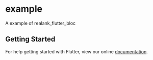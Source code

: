# example

A example of realank_flutter_bloc

## Getting Started

For help getting started with Flutter, view our online
[documentation](https://flutter.io/).
